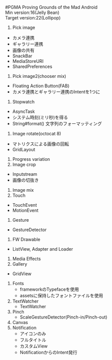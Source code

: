 #PGMA
Proving Grounds of the Mad Android  
Min version:16(Jelly Bean)  
Target version:22(Lollipop)

1. Pick image
  - カメラ連携
  - ギャラリー連携
  - 画像の共有
  - SnackBar
  - MediaStoreURI
  - SharedPreferences
1. Pick image2(chooser mix)
  - Floating Action Button(FAB)
  - カメラ連携とギャラリー連携のIntentを1つに
1. Stopwatch
  - AsyncTask
  - システム時刻(ミリ秒)を得る
  - String#format() 文字列のフォーマッティング
1. Image rotate(octocat 8)
  - マトリクスによる画像の回転
  - GridLayout
1. Progress variation
1. Image crop
  - Inputstream
  - 画像の切抜き
1. Image mix
1. Touch
  - TouchEvent
  - MotionEvent
1. Gesture
  - GestureDetector
1. FW Drawable
  - ListView, Adapter and  Loader
1. Media Effects
1. Gallery
  - GridView
1. Fonts
    - frameworkのTypefaceを使用
    - assetsに保持したフォントファイルを使用
1. TextWatcher
    - TextWatcher
1. Pinch
    - ScaleGestureDetector(Pinch-in/Pinch-out)
1. Canvas
1. Notification
    - アイコンのみ
    - フルタイトル
    - カスタムView
    - NotificationからのIntent発行
